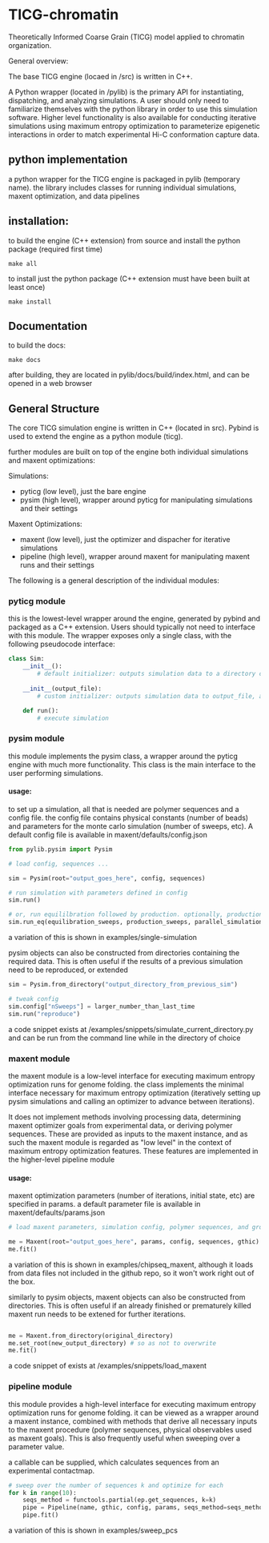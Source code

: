# TICG-chromatin

Theoretically Informed Coarse Grain (TICG) model applied to chromatin organization. 

General overview: 

The base TICG engine (locaed in /src) is written in C++.

A Python wrapper (located in /pylib) is the primary API for instantiating, dispatching, and analyzing simulations. A user should only need to familiarize themselves with the python library in order to use this simulation software. Higher level functionality is also available for conducting iterative simulations using maximum entropy optimization to parameterize epigenetic interactions in order to match experimental Hi-C conformation capture data.


## python implementation
a python wrapper for the TICG engine is packaged in pylib (temporary name).
the library includes classes for running individual simulations, maxent optimization, and data pipelines

## installation:
to build the engine (C++ extension) from source and install the python package (required first time)
```
make all
```

to install just the python package (C++ extension must have been built at least once)
```
make install
```

## Documentation
to build the docs:
```
make docs
```
after building, they are located in pylib/docs/build/index.html, and can be opened in a web browser

## General Structure

The core TICG simulation engine is written in C++ (located in src).
Pybind is used to extend the engine as a python module (ticg).

further modules are built on top of the engine both individual simulations and maxent optimizations:

Simulations:
- pyticg (low level), just the bare engine
- pysim	 (high level), wrapper around pyticg for manipulating simulations and their settings

Maxent Optimizations:
- maxent (low level), just the optimizer and dispacher for iterative simulations
- pipeline (high level), wrapper around maxent for manipulating maxent runs and their settings

The following is a general description of the individual modules:

### pyticg module
this is the lowest-level wrapper around the engine, generated by pybind and packaged as a C++ extension.
Users should typically not need to interface with this module.
The wrapper exposes only a single class, with the following pseudocode interface:
``` python
class Sim:
	__init__():
		# default initializer: outputs simulation data to a directory called "data_out", and logs to stdout
	
	__init__(output_file):
		# custom initializer: outputs simulation data to output_file, and logs to output_file/log.log

	def run():
		# execute simulation
```

### pysim module
this module implements the pysim class, a wrapper around the pyticg engine with much more functionality. 
This class is the main interface to the user performing simulations. 

#### usage:
to set up a simulation, all that is needed are polymer sequences and a config file.
the config file contains physical constants (number of beads)  and parameters for the 
monte carlo simulation (number of sweeps, etc). A default config file is available in maxent/defaults/config.json
```python
from pylib.pysim import Pysim

# load config, sequences ... 

sim = Pysim(root="output_goes_here", config, sequences)

# run simulation with parameters defined in config
sim.run()

# or, run equililbration followed by production. optionally, production can be parallelized
sim.run_eq(equilibration_sweeps, production_sweeps, parallel_simulations)
```
a variation of this is shown in examples/single-simulation

pysim objects can also be constructed from directories containing the required data. This is often 
useful if the results of a previous simulation need to be reproduced, or extended
``` python
sim = Pysim.from_directory("output_directory_from_previous_sim")

# tweak config
sim.config["nSweeps"] = larger_number_than_last_time
sim.run("reproduce")
```
a code snippet exists at /examples/snippets/simulate_current_directory.py and can be run from the command
line while in the directory of choice


### maxent module
the maxent module is a low-level interface for executing maximum entropy optimization runs for genome folding.
the class implements the minimal interface necessary for maximum entropy optimization (iteratively setting up 
pysim simulations and calling an optimizer to advance between iterations).

It does not implement methods involving processing data, determining maxent optimizer goals 
from experimental data, or deriving polymer sequences. These are provided as inputs to the maxent instance, and
as such the maxent module is regarded as "low level" in the context of maximum entropy optimization features. These 
features are implemented in the higher-level pipeline module

#### usage:
maxent optimization parameters (number of iterations, initial state, etc) are specified in params. 
a default parameter file is available in maxent/defaults/params.json
```python
# load maxent parameters, simulation config, polymer sequences, and ground truth hic ...

me = Maxent(root="output_goes_here", params, config, sequences, gthic)
me.fit()
```
a variation of this is shown in examples/chipseq_maxent, although it loads from data files 
not included in the github repo, so it won't work right out of the box.

similarly to pysim objects, maxent objects can also be constructed from directories. This is often 
useful if an already finished or prematurely killed maxent run needs to be extened for further iterations.
```python

me = Maxent.from_directory(original_directory)
me.set_root(new_output_directory) # so as not to overwrite
me.fit()
```
a code snippet of exists at /examples/snippets/load_maxent

### pipeline module
this module provides a high-level interface for executing maximum entropy optimization runs for genome folding.
it can be viewed as a wrapper around a maxent instance, combined with methods that derive all necessary
inputs to the maxent procedure (polymer sequences, physical observables used as maxent goals). This is also frequently
useful when sweeping over a parameter value.

a callable can be supplied, which calculates sequences from an experimental contactmap.
```python
# sweep over the number of sequences k and optimize for each
for k in range(10):
	seqs_method = functools.partial(ep.get_sequences, k=k)
	pipe = Pipeline(name, gthic, config, params, seqs_method=seqs_method, load_first=False)
	pipe.fit()
```
a variation of this is shown in examples/sweep_pcs


	




